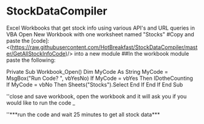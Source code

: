 # StockDataCompiler
Excel Workbooks that get stock info using various API's and URL queries in VBA
Open New Workbook with one worksheet named "Stocks"
#Copy and paste the [code]:<(https://raw.githubusercontent.com/HotBreakfast/StockDataCompiler/master/GetAllStockInfoCode)/> into a new module
##In the workbook module paste the following:

Private Sub Workbook_Open()
Dim MyCode As String
MyCode = MsgBox("Run Code? ", vbYesNo)
If MyCode = vbYes Then
        IDotheCounting
If MyCode = vbNo Then
        Sheets("Stocks").Select
End If
End If
End Sub

''close and save workbook, open the workbook and it will ask you if you would like to run the code _
<P/>''***run the code and wait 25 minutes to get all stock data***</P>
